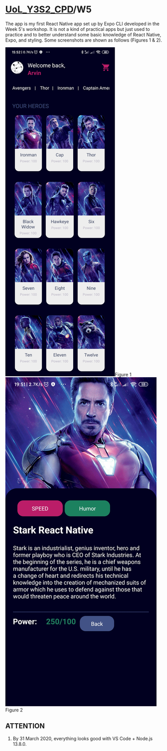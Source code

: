 # [UoL_Y3S2_CPD](https://github.com/ArvinZJC/UoL_Y3S2_CPD)/W5

The app is my first React Native app set up by Expo CLI developed in the Week 5's workshop. It is not a kind of practical apps but just used to practice and to better understand some basic knowledge of React Native, Expo, and styling. Some screenshots are shown as follows (Figures 1 & 2).

![Screenshot1.png](Screenshot1.png "Screenshot 1")Figure 1
![Screenshot2.jpg](Screenshot2.jpg "Screenshot 2")Figure 2

## ATTENTION

1. By 31 March 2020, everything looks good with VS Code + Node.js 13.8.0.